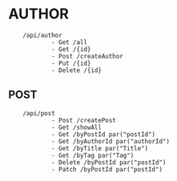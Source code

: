 # AUTHOR

        /api/author
                - Get /all
                - Get /{id}
                - Post /createAuthor
                - Put /{id}
                - Delete /{id}

## POST

        /api/post
                - Post /createPost 
                - Get /showAll
                - Get /byPostId par("postId")
                - Get /byAuthorId par("authorId")
                - Get /byTitle par("Title")
                - Get /byTag par("Tag")
                - Delete /byPostId par("postId")
                - Patch /byPostId par("postId")
